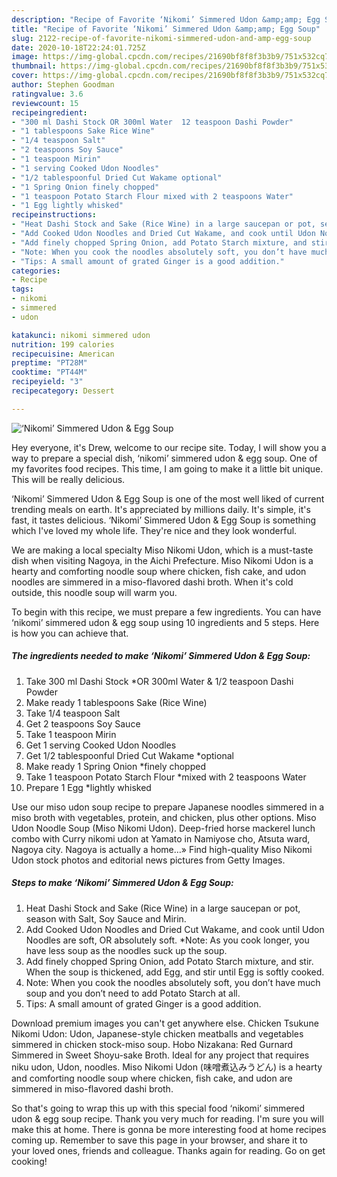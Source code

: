 ```yaml
---
description: "Recipe of Favorite ‘Nikomi’ Simmered Udon &amp;amp; Egg Soup"
title: "Recipe of Favorite ‘Nikomi’ Simmered Udon &amp;amp; Egg Soup"
slug: 2122-recipe-of-favorite-nikomi-simmered-udon-and-amp-egg-soup
date: 2020-10-18T22:24:01.725Z
image: https://img-global.cpcdn.com/recipes/21690bf8f8f3b3b9/751x532cq70/nikomi-simmered-udon-egg-soup-recipe-main-photo.jpg
thumbnail: https://img-global.cpcdn.com/recipes/21690bf8f8f3b3b9/751x532cq70/nikomi-simmered-udon-egg-soup-recipe-main-photo.jpg
cover: https://img-global.cpcdn.com/recipes/21690bf8f8f3b3b9/751x532cq70/nikomi-simmered-udon-egg-soup-recipe-main-photo.jpg
author: Stephen Goodman
ratingvalue: 3.6
reviewcount: 15
recipeingredient:
- "300 ml Dashi Stock OR 300ml Water  12 teaspoon Dashi Powder"
- "1 tablespoons Sake Rice Wine"
- "1/4 teaspoon Salt"
- "2 teaspoons Soy Sauce"
- "1 teaspoon Mirin"
- "1 serving Cooked Udon Noodles"
- "1/2 tablespoonful Dried Cut Wakame optional"
- "1 Spring Onion finely chopped"
- "1 teaspoon Potato Starch Flour mixed with 2 teaspoons Water"
- "1 Egg lightly whisked"
recipeinstructions:
- "Heat Dashi Stock and Sake (Rice Wine) in a large saucepan or pot, season with Salt, Soy Sauce and Mirin."
- "Add Cooked Udon Noodles and Dried Cut Wakame, and cook until Udon Noodles are soft, OR absolutely soft. *Note: As you cook longer, you have less soup as the noodles suck up the soup."
- "Add finely chopped Spring Onion, add Potato Starch mixture, and stir. When the soup is thickened, add Egg, and stir until Egg is softly cooked."
- "Note: When you cook the noodles absolutely soft, you don’t have much soup and you don’t need to add Potato Starch at all."
- "Tips: A small amount of grated Ginger is a good addition."
categories:
- Recipe
tags:
- nikomi
- simmered
- udon

katakunci: nikomi simmered udon 
nutrition: 199 calories
recipecuisine: American
preptime: "PT28M"
cooktime: "PT44M"
recipeyield: "3"
recipecategory: Dessert

---
```



![‘Nikomi’ Simmered Udon &amp; Egg Soup](https://img-global.cpcdn.com/recipes/21690bf8f8f3b3b9/751x532cq70/nikomi-simmered-udon-egg-soup-recipe-main-photo.jpg)

Hey everyone, it's Drew, welcome to our recipe site. Today, I will show you a way to prepare a special dish, ‘nikomi’ simmered udon &amp; egg soup. One of my favorites food recipes. This time, I am going to make it a little bit unique. This will be really delicious.

‘Nikomi’ Simmered Udon &amp; Egg Soup is one of the most well liked of current trending meals on earth. It's appreciated by millions daily. It's simple, it's fast, it tastes delicious. ‘Nikomi’ Simmered Udon &amp; Egg Soup is something which I've loved my whole life. They're nice and they look wonderful.

We are making a local specialty Miso Nikomi Udon, which is a must-taste dish when visiting Nagoya, in the Aichi Prefecture. Miso Nikomi Udon is a hearty and comforting noodle soup where chicken, fish cake, and udon noodles are simmered in a miso-flavored dashi broth. When it&#39;s cold outside, this noodle soup will warm you.


To begin with this recipe, we must prepare a few ingredients. You can have ‘nikomi’ simmered udon &amp; egg soup using 10 ingredients and 5 steps. Here is how you can achieve that.

<!--inarticleads1-->

##### The ingredients needed to make ‘Nikomi’ Simmered Udon &amp; Egg Soup:

1. Take 300 ml Dashi Stock *OR 300ml Water &amp; 1/2 teaspoon Dashi Powder
1. Make ready 1 tablespoons Sake (Rice Wine)
1. Take 1/4 teaspoon Salt
1. Get 2 teaspoons Soy Sauce
1. Take 1 teaspoon Mirin
1. Get 1 serving Cooked Udon Noodles
1. Get 1/2 tablespoonful Dried Cut Wakame *optional
1. Make ready 1 Spring Onion *finely chopped
1. Take 1 teaspoon Potato Starch Flour *mixed with 2 teaspoons Water
1. Prepare 1 Egg *lightly whisked


Use our miso udon soup recipe to prepare Japanese noodles simmered in a miso broth with vegetables, protein, and chicken, plus other options. Miso Udon Noodle Soup (Miso Nikomi Udon). Deep-fried horse mackerel lunch combo with Curry nikomi udon at Yamato in Namiyose cho, Atsuta ward, Nagoya city. Nagoya is actually a home…» Find high-quality Miso Nikomi Udon stock photos and editorial news pictures from Getty Images. 

<!--inarticleads2-->

##### Steps to make ‘Nikomi’ Simmered Udon &amp; Egg Soup:

1. Heat Dashi Stock and Sake (Rice Wine) in a large saucepan or pot, season with Salt, Soy Sauce and Mirin.
1. Add Cooked Udon Noodles and Dried Cut Wakame, and cook until Udon Noodles are soft, OR absolutely soft. *Note: As you cook longer, you have less soup as the noodles suck up the soup.
1. Add finely chopped Spring Onion, add Potato Starch mixture, and stir. When the soup is thickened, add Egg, and stir until Egg is softly cooked.
1. Note: When you cook the noodles absolutely soft, you don’t have much soup and you don’t need to add Potato Starch at all.
1. Tips: A small amount of grated Ginger is a good addition.


Download premium images you can&#39;t get anywhere else. Chicken Tsukune Nikomi Udon: Udon, Japanese-style chicken meatballs and vegetables simmered in chicken stock-miso soup. Hobo Nizakana: Red Gurnard Simmered in Sweet Shoyu-sake Broth. Ideal for any project that requires niku udon, Udon, noodles. Miso Nikomi Udon (味噌煮込みうどん) is a hearty and comforting noodle soup where chicken, fish cake, and udon are simmered in miso-flavored dashi broth. 

So that's going to wrap this up with this special food ‘nikomi’ simmered udon &amp; egg soup recipe. Thank you very much for reading. I'm sure you will make this at home. There is gonna be more interesting food at home recipes coming up. Remember to save this page in your browser, and share it to your loved ones, friends and colleague. Thanks again for reading. Go on get cooking!
